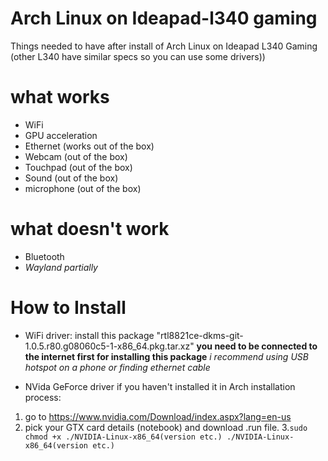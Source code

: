 # Arch Linux on Ideapad-l340 gaming
Things needed to have after install of Arch Linux on Ideapad L340 Gaming (other L340 have similar specs so you can use some drivers))

# what works
- WiFi
- GPU acceleration
- Ethernet (works out of the box)
- Webcam (out of the box)
- Touchpad (out of the box)
- Sound (out of the box)
- microphone (out of the box)

# what doesn't work
- Bluetooth
- *Wayland partially*

# How to Install

- WiFi driver:
install this package "rtl8821ce-dkms-git-1.0.5.r80.g08060c5-1-x86_64.pkg.tar.xz"
**you need to be connected to the internet first for installing this package** *i recommend using USB hotspot on a phone or finding ethernet cable*


- NVida GeForce driver
if you haven't installed it in Arch installation process:

1. go to
https://www.nvidia.com/Download/index.aspx?lang=en-us
2. pick your GTX card details (notebook) and download .run file.
3.```sudo chmod +x ./NVIDIA-Linux-x86_64(version etc.)
./NVIDIA-Linux-x86_64(version etc.)```
